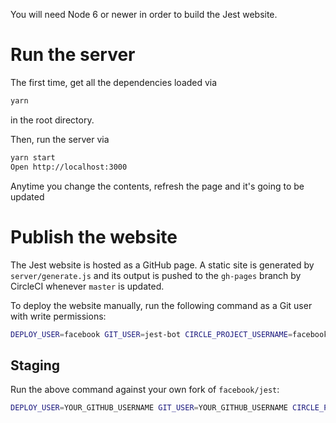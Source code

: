 You will need Node 6 or newer in order to build the Jest website.

# Run the server

The first time, get all the dependencies loaded via

```bash
yarn
```

in the root directory.

Then, run the server via

```bash
yarn start
Open http://localhost:3000
```

Anytime you change the contents, refresh the page and it's going to be updated

# Publish the website

The Jest website is hosted as a GitHub page. A static site is generated by `server/generate.js` and its output is pushed to the `gh-pages` branch by CircleCI whenever `master` is updated.

To deploy the website manually, run the following command as a Git user with write permissions:

```bash
DEPLOY_USER=facebook GIT_USER=jest-bot CIRCLE_PROJECT_USERNAME=facebook CIRCLE_PROJECT_REPONAME=jest yarn gh-pages
```

## Staging

Run the above command against your own fork of `facebook/jest`:

```bash
DEPLOY_USER=YOUR_GITHUB_USERNAME GIT_USER=YOUR_GITHUB_USERNAME CIRCLE_PROJECT_USERNAME=YOUR_GITHUB_USERNAME CIRCLE_PROJECT_REPONAME=jest yarn gh-pages
```
